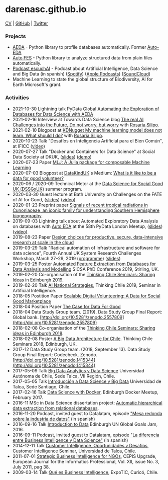 # darenasc.github.io

[CV](files/CV_Diego_Arenas.pdf) | [GitHub](https://github.com/darenasc/) | [Twitter](https://twitter.com/darenasc)

### Projects
* [AEDA](https://github.com/darenasc/aeda/) - Python library to profile databases automatically. Former [Auto-EDA]((https://github.com/darenasc/auto-eda))
* [Auto FES](https://github.com/darenasc/auto-fes) - Python library to analyze structured data from plain files automatically.
* [Podcast escuchAI](https://escuchai.com) - Podcast about Artificial Intelligence, Data Science and Big Data (in spanish) ([Spotify](https://open.spotify.com/show/3TL2aujg5UsRD69tnTbtbj?si=7Vjf4NSJRp-HGKHCW7tUNQ)) ([Apple Podcasts](https://podcasts.apple.com/gb/podcast/escuchai/id1542080256)) ([SoundCloud](https://soundcloud.com/escuchai-escuchai))
* Machine Learning to state the global structure of Biodiversity, AI for Earth Microsoft's grant.

### Activities
* 2021-10-30 Lightning talk PyData Global [Automating the Exploration of Databases for Data Science with AEDA](https://docs.google.com/presentation/d/15lOZyjpFiHCfaZ18nn0NiULWZsKz2444FOH-REK3Xlk/edit?usp=sharing)
* 2021-02-16 Interview at Towards Data Science blog [The real AI Challenges into the Future, Do not worry, but worry](https://towardsdatascience.com/do-not-worry-but-worry-43b5902c1ce6) with [Rosaria Silipo](https://www.linkedin.com/in/rosaria/).
* 2021-02-10 Blogpost at [KDNugget My machine learning model does not learn. What should I do?](https://www.kdnuggets.com/2021/02/machine-learning-model-not-learn.html) with [Rosaria Silipo](https://www.linkedin.com/in/rosaria/).
* 2020-10-23 Talk "Desafíos en Inteligencia Artificial para el Bien Común", at IFICC ([video](https://www.youtube.com/watch?v=pnRLgD56N6w))
* 2020-07-27 Talk "Docker and Containers for Data Science" at Social Data Society at DKUK, ([slides](https://docs.google.com/presentation/d/1CeyQzwyLR9j-0bLmonuOgYLwQ4ky7UhLsmz8w_XaGwM/edit#slide=id.p)) ([demo](https://github.com/darenasc/docker-demo))
* 2020-07-23 Paper [MLJ: A Julia package for composable Machine Learning](https://arxiv.org/abs/2007.12285)
* 2020-07-03 Blogpost at [DataKindUK](https://datakind.org.uk)'s Medium: [What is it like to be a data for good volunteer?](https://medium.com/datakinduk/what-is-it-like-to-be-a-data-for-good-volunteer-9063859659c5)
* 2020-06 / 2020-09 Technical Metor at the [Data Science for Social Good UK (DSSGxUK)](https://www.turing.ac.uk/collaborate-turing/data-science-social-good) summer program.
* 2020-03-30 Guest lecture at Bath University on Challenges on the FATE of AI for Good, ([slides](https://docs.google.com/presentation/d/1m54oATzNZE65apmAXmdtO4hOLNccjXwX8u8iELVUKrM/edit#slide=id.p)) ([video](https://www.youtube.com/watch?v=qDe1wfXAm1w)).
* 2020-01-23 Preprint paper [Signals of recent tropical radiations in Cunoniaceae, an iconic family for understanding Southern Hemisphere biogeography](https://www.biorxiv.org/content/10.1101/2020.01.23.916817v1).
* 2019-09-03 Lightning talk about Automated Exploratory Data Analysis on databases with [Auto EDA](https://github.com/darenasc/auto-eda) at the 58th PyData London Meetup, ([slides](https://docs.google.com/presentation/d/1PMBsQNlMk3IjkZcLuZVRwG-s3TNeqTJxp0Y90W7FBro/edit?usp=sharing)) ([video](https://www.youtube.com/watch?v=vvvBWQLFtok)).
* 2019-08-23 Paper [Design choices for productive, secure, data-intensive research at scale in the cloud](https://arxiv.org/abs/1908.08737)
* 2019-03-29 Talk "Radical automation of infrastructure and software for data science", Fourth Annual UK System Research Challenges Workshop, March 27–29, 2019 ([programme](http://uksystems.org)) ([slides](https://drive.google.com/open?id=1pGOK8WIwY1L1Vu07rFX_xE8GPL524DLih7oCRd7m7kQ))
* 2019-03-25 Poster [Automated Feature Extraction from Databases for Data Analysis and Modelling](files/SICSA_poster.pdf) SICSA PhD Conference 2019, Stirling, UK.
* 2019-02-20 Co-organisation of the [Thinking Chile Seminars: Sharing Ideas in Edinburgh 2019](https://vimeo.com/319034557).
* 2019-02-20 Talk [AI National Strategies](https://drive.google.com/open?id=1OMAkbchJHNPfMTml14hPEQKzmvhdJMHELtnVsbeCY9k), Thinking Chile 2019, Seminar in Artificial Intelligence.
* 2018-05 Postition Paper [Scalable Digital Volunteering: A Data for Social Good Marketplace](files/ScalableDigitalVolunteering.pdf)
* 2018-04 Position Paper [The Case for Data For Good](files/TheCaseForDataForGood.pdf)
* 2018-04 Data Study Group team. (2019). Data Study Group Final Report: Global bank. [http://doi.org/10.5281/zenodo.2557809](http://doi.org/10.5281/zenodo.2557809)
* 2018-02-08 Co-organisation of the [Thinking Chile Seminars: Sharing ideas in Edinburgh 2018](https://sites.google.com/view/thinkingchile/page).
* 2018-02-08 Poster [A Big Data Architecture for Chile](files/bigdataposterchile_v2.pdf). Thinking Chile Seminars 2018, Edinburgh, UK.
* 2017-12 Data Study Group team. (2018, September 13). Data Study Group Final Report: Codecheck. Zenodo. [http://doi.org/10.5281/zenodo.1415344](http://doi.org/10.5281/zenodo.1415344)
* 2017-05-09 Talk [Big Data Analytics y Data Science](https://docs.google.com/presentation/d/1jM4aISvyp1c77929spxw9VnrftHK5wS9hbQxjFPygMI/edit?usp=sharing) Universidad Autónoma de Chile, Sede Talca, VII Región, Chile.
* 2017-05-05 Talk [Introducción a Data Science y Big Data](https://docs.google.com/presentation/d/16tdXvMhkcnqLdPimAc7DWjESwf8e3peANmPu2257kys/edit?usp=sharing) Universidad de Talca, Sede Santiago, Chile.
* 2017-02-16 Talk [Data Science with Docker](https://drive.google.com/open?id=1lPFY8zarERKg_dMfI_LHnEH_1i6oLmaI), Edinburgh Docker Meetup, February 2017.
* 2016-11 MSc in Data Science dissertation project: [Automatic hierarchical data extraction from relational databases](files/MSc_Dissertation_Project_Diego_Arenas.pdf).
* 2016-11-20 Podcast, invited guest to Datalatam, episode ["Mesa redonda sobre la industria de datos"](http://www.datalatam.com/18/) (in spanish)
* 2016-09-16 Talk [Introduction to Data](https://docs.google.com/presentation/d/1uPMz7Jkk8wB9E8evf20k_L5d8v2lDVR3QqNnFOC_v5M/edit?usp=sharing) Edinburgh UN Global Goals Jam, 2016.
* 2016-09-11 Podcast, invited guest to Datalatam, episode ["La diferencia entre Business Intelligence y Data Science"](http://www.datalatam.com/11/) (in spanish)
* 2014-12-11 Talk [Customer Intelligence, Oportunidades y Desafíos](https://www.slideshare.net/darenasc/customer-intelligence-42726084), Customer Intelligence Seminar, Universidad de Talca, Chile.
* 2011-07-01 [Strategic Business Intelligence for NGOs](files/Business_Intelligence_and_Agile_Methodol.pdf), CEPIS Upgrade, European Journal for the Informatics Professional, Vol. XII, issue No. 3, July 2011, pag 38. 
* 2009-03-14 Talk [Qué es Business Intelligence](https://www.slideshare.net/darenasc/que-es-bi-expotic-maule-2009-1146646), ExpoTIC, Curicó, Chile.
